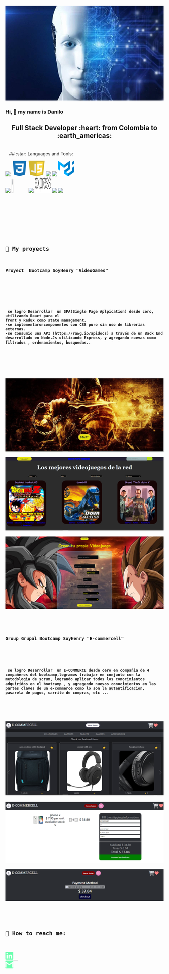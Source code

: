  <code><img width= "100%" height="300px" src="https://raw.githubusercontent.com/DaniloClavijo/DaniloClavijo/main/images/ia.webp"></code>
### Hi, 👋 my name is Danilo


<h2 align="center">
Full Stack Developer :heart: from Colombia to :earth_americas:
</h2>
 <br/>
&nbsp;&nbsp;
## :star: Languages and Tools: 
 <br/>
<p>
  <code><img width="10%" src="https://www.vectorlogo.zone/logos/w3_html5/w3_html5-ar21.svg"></code>
  <code><img width="10%" height="50px" src="https://github.com/DaniloClavijo/DaniloClavijo/blob/main/logos/1200px-Devicon-css3-plain.svg.png"></code>
  <code><img width="10%" height="50px" src="https://github.com/DaniloClavijo/DaniloClavijo/blob/main/logos/javascript-1.svg"></code>
  <code><img width="10%" src="https://www.vectorlogo.zone/logos/git-scm/git-scm-ar21.svg"></code>
  <code><img width="10%" src="https://www.vectorlogo.zone/logos/getbootstrap/getbootstrap-ar21.svg"></code>
  <code><img width="10%" height="50px" src="https://github.com/DaniloClavijo/DaniloClavijo/blob/main/logos/material-ui-1.svg"></code>
  <br />
  <code><img width="10%" src="https://www.vectorlogo.zone/logos/reactjs/reactjs-ar21.svg"></code>
  <code><img width="10%" height="45" src="https://cdn.worldvectorlogo.com/logos/redux.svg"></code>
  <code><img width="10%" src="https://www.vectorlogo.zone/logos/nodejs/nodejs-ar21.svg"></code>
  <code><img  width="10%" height="50px" src="https://github.com/DaniloClavijo/DaniloClavijo/blob/main/logos/expressjs.svg"></code>
  <code><img width="10%" src="https://www.vectorlogo.zone/logos/postgresql/postgresql-ar21.svg"></code>
  <code><img width="10%" src="https://www.vectorlogo.zone/logos/sequelizejs/sequelizejs-ar21.svg"></code>
  <code><img width="10%  src="https://www.vectorlogo.zone/logos/getpostman/getpostman-icon.svg"</code>
  <br />
</p>
   
   &nbsp;

## :pushpin: My proyects

<h3>Proyect  Bootcamp SoyHenry "VideoGames"</h3>
    <br/>
   
   <h4> se logro Desarrollar  un SPA(Single Page Aplpication) desde cero,  utilizando React para el
front y Redux como state management.
-se implementaroncomponentes con CSS puro sin uso de librerías externas.
-se Consumio una API (https://rawg.io/apidocs) a través de un Back End
desarrollado en Node.Js utilizando Express, y agregando nuevas como filtrados , ordenamientos, busquedas.. 
</h4>
    <br/>
<p>
  <a><img src="https://github.com/DaniloClavijo/DaniloClavijo/blob/main/images/Videogames/landingVideogame.PNG"></a>
  <a><img src="https://github.com/DaniloClavijo/DaniloClavijo/blob/main/images/Videogames/inicio.PNG"></a>
  <a><img src="https://github.com/DaniloClavijo/DaniloClavijo/blob/main/images/Videogames/create.PNG"></a>
</p>
    <br/>
<h3>Group Grupal Bootcamp SoyHenry "E-commercell"</h3>
<p>
   <h4> se logro Desarrollar  un E-COMMERCE desde cero en compañia de 4 compañeros del bootcamp,logramos trabajar en conjunto con la metodologia de scrum, logrando aplicar todos los conocimientos adquiridos en el bootcamp , y agregando nuevos conocimientos en las partes claves de un e-commerce como lo son la autentificacion, pasarela de pagos, carrito de compras, etc ... 
</h4>
   <br/>
  <a><img src="https://github.com/DaniloClavijo/DaniloClavijo/blob/main/images/E-commercell/inicio.PNG"></a>
  <a><img src="https://github.com/DaniloClavijo/DaniloClavijo/blob/main/images/E-commercell/checkout.PNG"></a>
  <a><img src="https://github.com/DaniloClavijo/DaniloClavijo/blob/main/images/E-commercell/psarelaPagos.PNG"></a>
</p> 
&nbsp;


## :paperclip: How to reach me:
<span >
<a href="https://www.linkedin.com/in/cristian-danilo/" ><img width="5%" src="https://github.com/DaniloClavijo/DaniloClavijo/blob/main/logos/linkedin-icon.png"> &nbsp;
<a href="mailto:cristian_dan.munoz@uao.edu.co?Subject=Aquí%20el%20asunto%20del%20mail" ><img width="5%" src="https://github.com/DaniloClavijo/DaniloClavijo/blob/main/logos/gmail-icon%20green.png">
</span>
